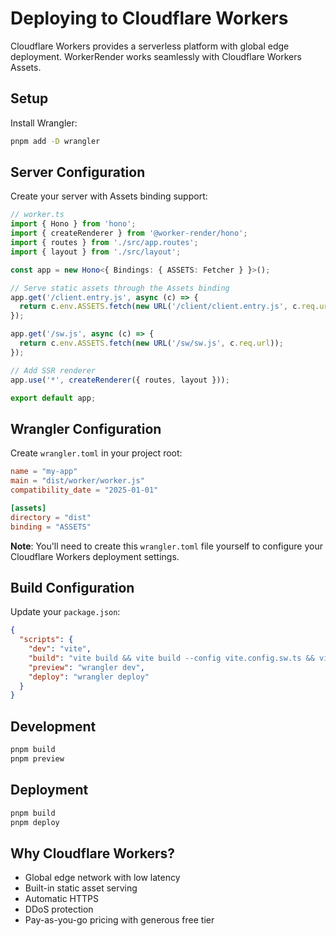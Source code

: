 # Deploying to Cloudflare Workers

Cloudflare Workers provides a serverless platform with global edge deployment. WorkerRender works seamlessly with Cloudflare Workers Assets.

## Setup

Install Wrangler:

```bash
pnpm add -D wrangler
```

## Server Configuration

Create your server with Assets binding support:

```ts
// worker.ts
import { Hono } from 'hono';
import { createRenderer } from '@worker-render/hono';
import { routes } from './src/app.routes';
import { layout } from './src/layout';

const app = new Hono<{ Bindings: { ASSETS: Fetcher } }>();

// Serve static assets through the Assets binding
app.get('/client.entry.js', async (c) => {
  return c.env.ASSETS.fetch(new URL('/client/client.entry.js', c.req.url));
});

app.get('/sw.js', async (c) => {
  return c.env.ASSETS.fetch(new URL('/sw/sw.js', c.req.url));
});

// Add SSR renderer
app.use('*', createRenderer({ routes, layout }));

export default app;
```

## Wrangler Configuration

Create `wrangler.toml` in your project root:

```toml
name = "my-app"
main = "dist/worker/worker.js"
compatibility_date = "2025-01-01"

[assets]
directory = "dist"
binding = "ASSETS"
```

**Note**: You'll need to create this `wrangler.toml` file yourself to configure your Cloudflare Workers deployment settings.

## Build Configuration

Update your `package.json`:

```json
{
  "scripts": {
    "dev": "vite",
    "build": "vite build && vite build --config vite.config.sw.ts && vite build --config vite.config.worker.ts",
    "preview": "wrangler dev",
    "deploy": "wrangler deploy"
  }
}
```

## Development

```bash
pnpm build
pnpm preview
```

## Deployment

```bash
pnpm build
pnpm deploy
```

## Why Cloudflare Workers?

- Global edge network with low latency
- Built-in static asset serving
- Automatic HTTPS
- DDoS protection
- Pay-as-you-go pricing with generous free tier
